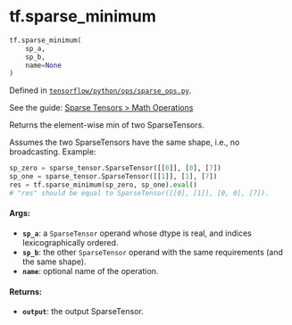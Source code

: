 <div itemscope itemtype="http://developers.google.com/ReferenceObject">
<meta itemprop="name" content="tf.sparse_minimum" />
</div>

# tf.sparse_minimum

``` python
tf.sparse_minimum(
    sp_a,
    sp_b,
    name=None
)
```



Defined in [`tensorflow/python/ops/sparse_ops.py`](https://www.tensorflow.org/code/tensorflow/python/ops/sparse_ops.py).

See the guide: [Sparse Tensors > Math Operations](../../../api_guides/python/sparse_ops.md#Math_Operations)

Returns the element-wise min of two SparseTensors.

Assumes the two SparseTensors have the same shape, i.e., no broadcasting.
Example:

```python
sp_zero = sparse_tensor.SparseTensor([[0]], [0], [7])
sp_one = sparse_tensor.SparseTensor([[1]], [1], [7])
res = tf.sparse_minimum(sp_zero, sp_one).eval()
# "res" should be equal to SparseTensor([[0], [1]], [0, 0], [7]).
```

#### Args:

* <b>`sp_a`</b>: a `SparseTensor` operand whose dtype is real, and indices
    lexicographically ordered.
* <b>`sp_b`</b>: the other `SparseTensor` operand with the same requirements (and the
    same shape).
* <b>`name`</b>: optional name of the operation.

#### Returns:

* <b>`output`</b>: the output SparseTensor.